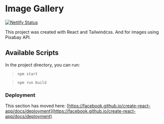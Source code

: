 # Image Gallery

[![Netlify Status](https://api.netlify.com/api/v1/badges/5bff85b7-98ab-49e5-b9dc-b79813eabdb5/deploy-status)](https://app.netlify.com/sites/get-react-images/deploys)

This project was created with React and Tailwindcss. And for images using Pixabay API.

## Available Scripts

In the project directory, you can run:

> `npm start`

> `npm run build`

### Deployment

This section has moved here: [https://facebook.github.io/create-react-app/docs/deployment](https://facebook.github.io/create-react-app/docs/deployment)
